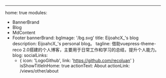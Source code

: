---
home: true
modules:
  - BannerBrand
  - Blog
  - MdContent
  - Footer
bannerBrand:
  bgImage: '/bg.svg'
  title: EijoahcX_'s blog
  description: EijoahcX_'s personal blog。
  tagline: 借助vuepress-theme-reco 2.0搭建的个人博客，主要用于日常工作和学习的总结，提升个人能力。
blog:
  socialLinks:
    - { icon: 'LogoGithub', link: 'https://github.com/recoluan' }
isShowTitleInHome: true
actionText: About
actionLink: /views/other/about
